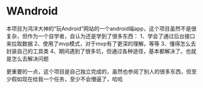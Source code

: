 # WAndroid

本项目为鸿洋大神的“玩Android”网站的一个android端app，这个项目虽然不是很复杂，但作为一个自学者，自认为还是学到了很多东西：
1、学会了通过后台接口来拉取数据
2、使用了mvp模式，对于mvp有了更深的理解。等等
3、懂得怎么去封装自己的工具类
4、期间遇到了很多坑，但通过各种途径，基本都解决了。也就是怎么去解决问题

更重要的一点，这个项目是自己独立完成的，虽然也参阅了别人的很多东西，但至少假如现在给我一个任务，至少不会懵逼了，哈哈







